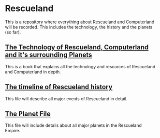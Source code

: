 # Rescueland

This is a repository where everything about Rescueland and Computerland will be recorded. This includes the technology, the history  and the planets (so far).

## [The Technology of Rescueland, Computerland and it's surrounding Planets](https://github.com/hermonochy/Rescueland_books/blob/main/The%20Technology%20of%20Rescueland%2C%20Computerland%20and%20it's%20surrounding%20Planets.md)

This is a book that explains all the technology and resources of Rescueland and Computerland in depth.

## [The timeline of Rescueland history](https://github.com/hermonochy/Rescueland_books/blob/main/The%20timeline%20of%20Resueland%20history.md)

This file will describe all major events of Rescueland in detail.

## [The Planet File](https://github.com/hermonochy/Rescueland/blob/main/The%20Planet%20File.md)

This file will include details about all major planets in the Rescueland Empire.
